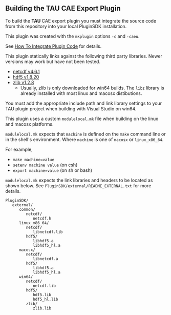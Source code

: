 ## Building the TAU CAE Export Plugin

To build the **TAU** CAE export plugin you must integrate the source code from 
this repository into your local PluginSDK installation.

This plugin was created with the `mkplugin` options `-c` and `-caeu`.

See [How To Integrate Plugin Code][HowTo] for details.

This plugin statically links against the following third party libraries. Newer
versions may work but have not been tested.
 * [netcdf v4.6.1][netcdf]
 * [hdf5 v1.8.20][hdf5]
 * [zlib v1.2.8][zlib]
   * Usually, zlib is only downloaded for win64 builds. The `libz` library is already installed with most linux and macosx distibutions.

You must add the appropriate include path and link library settings to your TAU plugin project when building with Visual Studio on win64.

This plugin uses a custom `modulelocal.mk` file when building on the linux and macosx platforms.

`modulelocal.mk` expects that `machine` is defined on the `make` command line or in the shell's environment. Where `machine` is one of `macosx` or `linux_x86_64`.

For example,
 * `make machine=value`
 * `setenv machine value`   (on csh)
 * `export machine=value`   (on sh or bash)

`modulelocal.mk` expects the link libraries and headers to be located as shown below. See `PluginSDK/external/README_EXTERNAL.txt` for more details.
```
PluginSDK/
   external/
      common/
         netcdf/
            netcdf.h
      linux_x86_64/
         netcdf/
            libnetcdf.lib
         hdf5/
            libhdf5.a
            libhdf5_hl.a
      macosx/
         netcdf/
            libnetcdf.a
         hdf5/
            libhdf5.a
            libhdf5_hl.a
      win64/
         netcdf/
            netcdf.lib
         hdf5/
            hdf5.lib
            hdf5_hl.lib
         zlib/
            zlib.lib
```

[HowTo]: https://github.com/pointwise/How-To-Integrate-Plugin-Code
[netcdf]: https://www.unidata.ucar.edu/downloads/netcdf/
[hdf5]: https://www.hdfgroup.org/
[zlib]: http://www.zlib.net/

